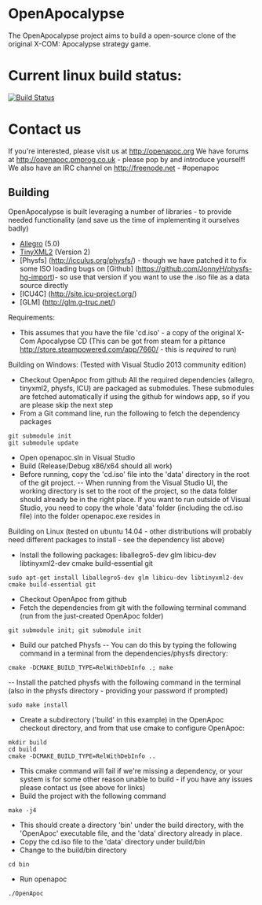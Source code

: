 # OpenApocalypse
 
The OpenApocalypse project aims to build a open-source
clone of the original X-COM: Apocalypse strategy game.

# Current linux build status:
[![Build Status](https://travis-ci.org/JonnyH/OpenApoc.svg?branch=master)](https://travis-ci.org/JonnyH/OpenApoc)
 
# Contact us
If you're interested, please visit us at http://openapoc.org
We have forums at http://openapoc.pmprog.co.uk - please pop by and introduce yourself!
We also have an IRC channel on http://freenode.net - #openapoc
 
## Building
OpenApocalypse is built leveraging a number of libraries - to provide needed functionality (and save us the time of implementing it ourselves badly)
 
- [Allegro](http://alleg.sourceforge.net/) (5.0)
- [TinyXML2](http://www.grinninglizard.com/tinyxml2/) (Version 2)
- [Physfs] (http://icculus.org/physfs/) - though we have patched it to fix some ISO loading bugs on [Github] (https://github.com/JonnyH/physfs-hg-import)- so use that version if you want to use the .iso file as a data source directly
- [ICU4C] (http://site.icu-project.org/)
- [GLM] (http://glm.g-truc.net/)

Requirements:
- This assumes that you have the file 'cd.iso' - a copy of the original X-Com Apocalypse CD (This can be got from steam for a pittance http://store.steampowered.com/app/7660/ - this is _required_ to run)

Building on Windows:
(Tested with Visual Studio 2013 community edition)
- Checkout OpenApoc from github
All the required dependencies (allegro, tinyxml2, physfs, ICU) are packaged as submodules. These submodules are fetched automatically if using the github for windows app, so if you are please skip the next step
- From a Git command line, run the following to fetch the dependency packages
```
git submodule init
git submodule update
```
- Open openapoc.sln in Visual Studio
- Build (Release/Debug x86/x64 should all work)
- Before running, copy the 'cd.iso' file into the 'data' directory in the root of the git project.
-- When running from the Visual Studio UI, the working directory is set to the root of the project, so the data folder should already be in the right place. If you want to run outside of Visual Studio, you need to copy the whole 'data' folder (including the cd.iso file) into the folder openapoc.exe resides in

Building on Linux
(tested on ubuntu 14.04 - other distributions will probably need different packages to install - see the dependency list above)
- Install the following packages: liballegro5-dev glm libicu-dev libtinyxml2-dev cmake build-essential git
```
sudo apt-get install liballegro5-dev glm libicu-dev libtinyxml2-dev cmake build-essential git
```
- Checkout OpenApoc from github
- Fetch the dependencies from git with the following terminal command (run from the just-created OpenApoc folder)
```
git submodule init; git submodule init
```
-  Build our patched Physfs
-- You can do this by typing the following command in a terminal from the dependencies/physfs directory:
```
cmake -DCMAKE_BUILD_TYPE=RelWithDebInfo .; make
```
-- Install the patched physfs with the following command in the terminal (also in the physfs directory - providing your password if prompted)
```
sudo make install
```
- Create a subdirectory ('build' in this example) in the OpenApoc checkout directory, and from that use cmake to configure OpenApoc:
```
mkdir build
cd build
cmake -DCMAKE_BUILD_TYPE=RelWithDebInfo ..
```
- This cmake command will fail if we're missing a dependency, or your system is for some other reason unable to build - if you have any issues please contact us (see above for links)
- Build the project with the following command
```
make -j4
```
- This should create a directory 'bin' under the build directory, with the 'OpenApoc' executable file, and the 'data' directory already in place.
- Copy the cd.iso file to the 'data' directory under build/bin
- Change to the build/bin directory
```
cd bin
```
- Run openapoc
```
./OpenApoc
```
